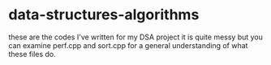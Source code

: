 # data-structures-algorithms
these are the codes I've written for my DSA project
it is quite messy but you can examine perf.cpp and sort.cpp for a general understanding of what these files do.
